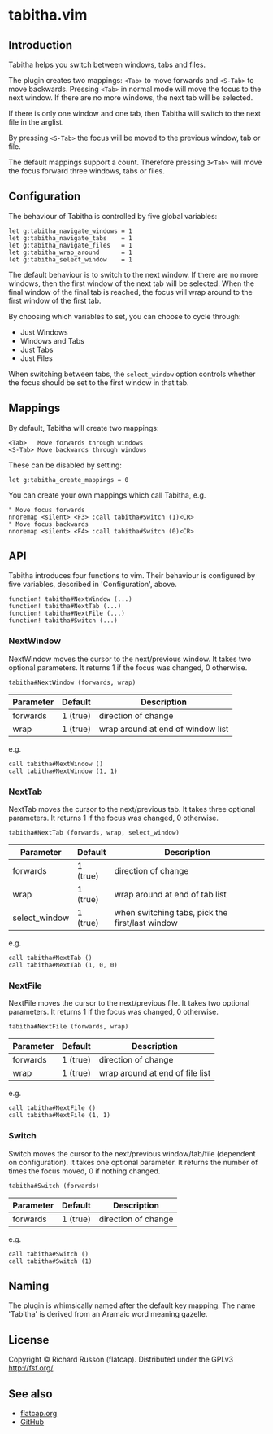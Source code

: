 # tabitha.vim

## Introduction

Tabitha helps you switch between windows, tabs and files.

The plugin creates two mappings: `<Tab>` to move forwards and `<S-Tab>` to move backwards.
Pressing `<Tab>` in normal mode will move the focus to the next window.  If there are no more windows, the next tab will be selected.

If there is only one window and one tab, then Tabitha will switch to the next file in the arglist.

By pressing `<S-Tab>` the focus will be moved to the previous window, tab or file.

The default mappings support a count.  Therefore pressing `3<Tab>` will move the focus forward three windows, tabs or files.

## Configuration

The behaviour of Tabitha is controlled by five global variables:

```viml
let g:tabitha_navigate_windows = 1
let g:tabitha_navigate_tabs    = 1
let g:tabitha_navigate_files   = 1
let g:tabitha_wrap_around      = 1
let g:tabitha_select_window    = 1
```

The default behaviour is to switch to the next window.  If there are no more windows, then the first window of the next tab will be selected.  When the final window of the final tab is reached, the focus will wrap around to the first window of the first tab.

By choosing which variables to set, you can choose to cycle through:

- Just Windows
- Windows and Tabs
- Just Tabs
- Just Files

When switching between tabs, the `select_window` option controls whether the focus should be set to the first window in that tab.

## Mappings

By default, Tabitha will create two mappings:

    <Tab>   Move forwards through windows
    <S-Tab> Move backwards through windows

These can be disabled by setting:

```viml
let g:tabitha_create_mappings = 0
```

You can create your own mappings which call Tabitha, e.g.

```viml
" Move focus forwards
nnoremap <silent> <F3> :call tabitha#Switch (1)<CR>
" Move focus backwards
nnoremap <silent> <F4> :call tabitha#Switch (0)<CR>
```

## API

Tabitha introduces four functions to vim.  Their behaviour is configured by five variables, described in 'Configuration', above.

```viml
function! tabitha#NextWindow (...)
function! tabitha#NextTab (...)
function! tabitha#NextFile (...)
function! tabitha#Switch (...)
```

### NextWindow

NextWindow moves the cursor to the next/previous window.
It takes two optional parameters.
It returns 1 if the focus was changed, 0 otherwise.

```viml
tabitha#NextWindow (forwards, wrap)
```

| Parameter | Default  | Description                       |
| --------- | -------- | --------------------------------- |
| forwards  | 1 (true) | direction of change               |
| wrap      | 1 (true) | wrap around at end of window list |

e.g.

```viml
call tabitha#NextWindow ()
call tabitha#NextWindow (1, 1)
```

### NextTab

NextTab moves the cursor to the next/previous tab.
It takes three optional parameters.
It returns 1 if the focus was changed, 0 otherwise.

```viml
tabitha#NextTab (forwards, wrap, select_window)
```

| Parameter     | Default  | Description                                     |
| ------------- | -------- | ----------------------------------------------- |
| forwards      | 1 (true) | direction of change                             |
| wrap          | 1 (true) | wrap around at end of tab list                  |
| select_window | 1 (true) | when switching tabs, pick the first/last window |

e.g.

```viml
call tabitha#NextTab ()
call tabitha#NextTab (1, 0, 0)
```

### NextFile

NextFile moves the cursor to the next/previous file.
It takes two optional parameters.
It returns 1 if the focus was changed, 0 otherwise.

```viml
tabitha#NextFile (forwards, wrap)
```

| Parameter | Default  | Description                     |
| --------- | -------- | ------------------------------- |
| forwards  | 1 (true) | direction of change             |
| wrap      | 1 (true) | wrap around at end of file list |

e.g.

```viml
call tabitha#NextFile ()
call tabitha#NextFile (1, 1)
```

### Switch

Switch moves the cursor to the next/previous window/tab/file (dependent on configuration).
It takes one optional parameter.
It returns the number of times the focus moved, 0 if nothing changed.

```viml
tabitha#Switch (forwards)
```

| Parameter | Default  | Description         |
| --------- | -------- | ------------------- |
| forwards  | 1 (true) | direction of change |

e.g.

```viml
call tabitha#Switch ()
call tabitha#Switch (1)
```

## Naming

The plugin is whimsically named after the default key mapping.
The name 'Tabitha' is derived from an Aramaic word meaning gazelle.

## License

Copyright &copy; Richard Russon (flatcap).
Distributed under the GPLv3 <http://fsf.org/>

## See also

- [flatcap.org](https://flatcap.org)
- [GitHub](https://github.com/flatcap/vim-tabitha)

